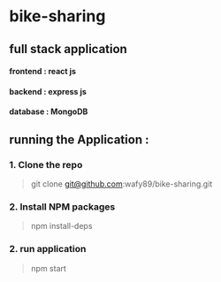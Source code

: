 # bike-sharing
## full stack application 
#### frontend : react js 
#### backend : express js
#### database : MongoDB

## running the Application : 

### 1. Clone the repo
> git clone git@github.com:wafy89/bike-sharing.git



### 2. Install NPM packages
> npm install-deps


### 2. run application 
> npm start
